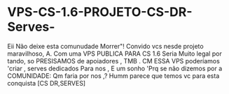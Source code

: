 # VPS-CS-1.6-PROJETO-CS-DR-Serves-
Eii Não deixe esta comunudade Morrer"! Convido vcs nesde projeto maravilhoso, A. Com uma VPS PUBLICA PARA CS 1.6 Seria Muito legal por tando, so PRESISAMOS de apoiadores , TMB . CM ESSA VPS poderíamos 'criar , serves dedicados Para nos , E um sonho  'Prq se não dizemos por a COMUNIDADE: Qm faria por nos ,? Humm parece que  temos vc para esta conquista [CS DR,SERVES]
